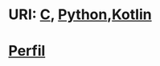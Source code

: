 # URI: <a href="https://github.com/lucianobajr/URI/tree/master/C">C<a/>, <a href="https://github.com/lucianobajr/URI/tree/master/Python">Python<a/>,<a href="https://github.com/lucianobajr/URI/tree/master/Kotlin">Kotlin<a/>

<h1><a href="https://www.urionlinejudge.com.br/judge/pt/profile/336217">Perfil<a/></h1>
